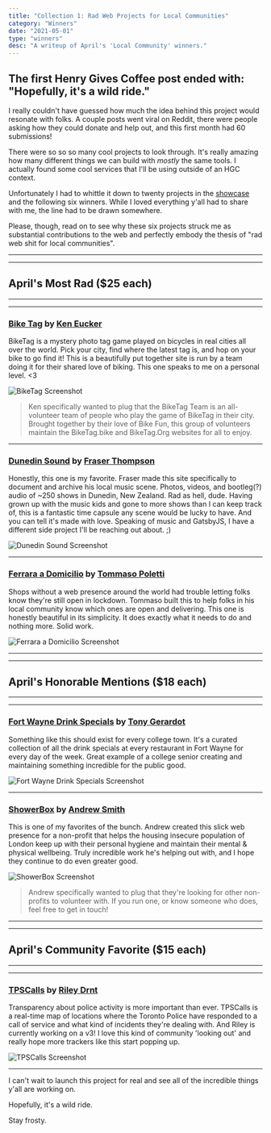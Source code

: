```yaml
---
title: "Collection 1: Rad Web Projects for Local Communities"
category: "Winners"
date: "2021-05-01"
type: "winners"
desc: "A writeup of April's 'Local Community' winners."
---
```


## The first Henry Gives Coffee post ended with: "Hopefully, it's a wild ride."

I really couldn't have guessed how much the idea behind this project would resonate with folks. A couple posts went viral on Reddit, there were people asking how they could donate and help out, and this first month had 60 submissions!

There were so so so many cool projects to look through. It's really amazing how many different things we can build with _mostly_ the same tools. I actually found some cool services that I'll be using outside of an HGC context.

Unfortunately I had to whittle it down to twenty projects in the [showcase](../../showcase) and the following six winners. While I loved everything y'all had to share with me, the line had to be drawn somewhere.

Please, though, read on to see why these six projects struck me as substantial contributions to the web and perfectly embody the thesis of "rad web shit for local communities".

---
---

## April's Most Rad ($25 each)

---
---

### [Bike Tag](https://biketag.org/) by [Ken Eucker](mailto:hello@biketag.org)

BikeTag is a mystery photo tag game played on bicycles in real cities all over the world. Pick your city, find where the latest tag is, and hop on your bike to go find it! This is a beautifully put together site is run by a team doing it for their shared love of biking. This one speaks to me on a personal level. <3

![BikeTag Screenshot](./images/01_BikeTag.jpg)

> Ken specifically wanted to plug that the BikeTag Team is an all-volunteer team of people who play the game of BikeTag in their city. Brought together by their love of Bike Fun, this group of volunteers maintain the BikeTag.bike and BikeTag.Org websites for all to enjoy.

---

### [Dunedin Sound](https://dunedinsound.com/) by [Fraser Thompson](mailto:fraser@dunedinsound.com)

Honestly, this one is my favorite. Fraser made this site specifically to document and archive his local music scene. Photos, videos, and bootleg(?) audio of ~250 shows in Dunedin, New Zealand. Rad as hell, dude. Having grown up with the music kids and gone to more shows than I can keep track of, this is a fantastic time capsule any scene would be lucky to have. And you can tell it's made with love. Speaking of music and GatsbyJS, I have a different side project I'll be reaching out about. ;)

![Dunedin Sound Screenshot](./images/02_DunedinSound.jpg)

---

### [Ferrara a Domicilio](https://ferraradomicilio.it/) by [Tommaso Poletti](https://tomma5o.com/)

Shops without a web presence around the world had trouble letting folks know they're still open in lockdown. Tommaso built this to help folks in his local community know which ones are open and delivering. This one is honestly beautiful in its simplicity. It does exactly what it needs to do and nothing more. Solid work.

![Ferrara a Domicilio Screenshot](./images/03_FerraraDomicilio.jpg)

---
---

## April's Honorable Mentions ($18 each)

---
---

### [Fort Wayne Drink Specials](https://fortwaynedrinkspecials.com/) by [Tony Gerardot](http://tonygerardot.com/)

Something like this should exist for every college town. It's a curated collection of all the drink specials at every restaurant in Fort Wayne for every day of the week. Great example of a college senior creating and maintaining something incredible for the public good.

![Fort Wayne Drink Specials Screenshot](./images/05_FortWayneDrinkSpecials.jpg)

---

### [ShowerBox](https://www.showerbox.org/) by [Andrew Smith](http://smithandsuch.com/)

This is one of my favorites of the bunch. Andrew created this slick web presence for a non-profit that helps the housing insecure population of London keep up with their personal hygiene and maintain their mental & physical wellbeing. Truly incredible work he's helping out with, and I hope they continue to do even greater good.

![ShowerBox Screenshot](./images/04_ShowerBox.jpg)

> Andrew specifically wanted to plug that they're looking for other non-profits to volunteer with. If you run one, or know someone who does, feel free to get in touch!

---
---

## April's Community Favorite ($15 each)

---
---

### [TPSCalls](https://www.tpscalls.live/) by [Riley Drnt](https://rileyyy.com/)

Transparency about police activity is more important than ever. TPSCalls is a real-time map of locations where the Toronto Police have responded to a call of service and what kind of incidents they're dealing with. And Riley is currently working on a v3! I love this kind of community 'looking out' and really hope more trackers like this start popping up.

![TPSCalls Screenshot](./images/06_TPSCalls.jpg)

---

I can't wait to launch this project for real and see all of the incredible things y'all are working on.

Hopefully, it's a wild ride.

Stay frosty.
